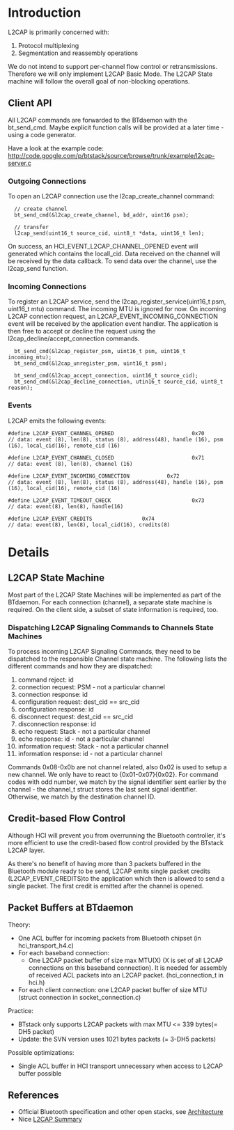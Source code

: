 # Introduction #

L2CAP is primarily concerned with:
  1. Protocol multiplexing
  1. Segmentation and reassembly operations

We do not intend to support per-channel flow control or retransmissions. Therefore we will only implement L2CAP Basic Mode. The L2CAP State machine will follow the overall goal of non-blocking operations.

## Client API ##
All L2CAP commands are forwarded to the BTdaemon with the bt\_send\_cmd. Maybe explicit function calls will be provided at a later time - using a code generator.

Have a look at the example code: http://code.google.com/p/btstack/source/browse/trunk/example/l2cap-server.c

### Outgoing Connections ###
To open an L2CAP connection use the l2cap\_create\_channel command:
```
  // create channel
  bt_send_cmd(&l2cap_create_channel, bd_addr, uint16 psm);

  // transfer
  l2cap_send(uint16_t source_cid, uint8_t *data, uint16_t len);
```

On success, an HCI\_EVENT\_L2CAP\_CHANNEL\_OPENED event will generated which contains the locall\_cid. Data received on the channel will be received by the data callback. To send data over the channel, use the l2cap\_send function.

### Incoming Connections ###
To register an L2CAP service, send the l2cap\_register\_service(uint16\_t psm, uint16\_t mtu) command. The incoming MTU is ignored for now. On incoming L2CAP connection request, an L2CAP\_EVENT\_INCOMING\_CONNECTION event will be received by the application event handler. The application is then free to accept or decline the request using the l2cap\_decline/accept\_connection commands.

```
  bt_send_cmd(&l2cap_register_psm, uint16_t psm, uint16_t incoming_mtu);
  bt_send_cmd(&l2cap_unregister_psm, uint16_t psm);

  bt_send_cmd(&l2cap_accept_connection, uint16_t source_cid);
  bt_send_cmd(&l2cap_decline_connection, utin16_t source_cid, uint8_t reason);
```

### Events ###
L2CAP emits the following events:
```
#define L2CAP_EVENT_CHANNEL_OPENED                         0x70
// data: event (8), len(8), status (8), address(48), handle (16), psm (16), local_cid(16), remote_cid (16) 

#define L2CAP_EVENT_CHANNEL_CLOSED                         0x71
// data: event (8), len(8), channel (16)

#define L2CAP_EVENT_INCOMING_CONNECTION			   0x72
// data: event (8), len(8), status (8), address(48), handle (16), psm (16), local_cid(16), remote_cid (16) 

#define L2CAP_EVENT_TIMEOUT_CHECK                          0x73
// data: event(8), len(8), handle(16)

#define L2CAP_EVENT_CREDITS				   0x74
// data: event(8), len(8), local_cid(16), credits(8)
```

# Details #

## L2CAP State Machine ##
Most part of the L2CAP State Machines will be implemented as part of the BTdaemon. For each connection (channel), a separate state machine is required. On the client side, a subset of state information is required, too.

### Dispatching L2CAP Signaling Commands to Channels State Machines ###
To process incoming L2CAP Signaling Commands, they need to be dispatched to the responsible Channel state machine. The following lists the different commands and how they are dispatched:
  1. command reject: id
  1. connection request: PSM - not a particular channel
  1. connection response: id
  1. configuration request: dest\_cid == src\_cid
  1. configuration response: id
  1. disconnect request: dest\_cid == src\_cid
  1. disconnection response: id
  1. echo request: Stack        - not a particular channel
  1. echo response: id          - not a particular channel
  1. information request: Stack - not a particular channel
  1. information response: id   - not a particular channel

Commands 0x08-0x0b are not channel related, also 0x02 is used to setup a new channel. We only have to react to {0x01-0x07}\{0x02}. For command codes with odd number, we match by the signal identifier sent earlier by the channel - the channel\_t struct stores the last sent signal identifier. Otherwise, we match by the destination channel ID.

## Credit-based Flow Control ##

Although HCI will prevent you from overrunning the Bluetooth controller, it's more efficient to use the credit-based flow control provided by the BTstack L2CAP layer.

As there's no benefit of having more than 3 packets buffered in the Bluetooth module ready to be send, L2CAP emits single packet credits (L2CAP\_EVENT\_CREDITS)to the application which then is allowed to send a single packet. The first credit is emitted after the channel is opened.

## Packet Buffers at BTdaemon ##

Theory:
  * One ACL buffer for incoming packets from Bluetooth chipset (in hci\_transport\_h4.c)
  * For each baseband connection:
    * One L2CAP packet buffer of size max MTU(X) (X is set of all L2CAP connections on this baseband connection). It is needed for assembly of received ACL packets into an L2CAP packet. (hci\_connection\_t in hci.h)
  * For each client connection: one L2CAP packet buffer of size MTU (struct connection in socket\_connection.c)

Practice:
  * BTstack only supports L2CAP packets with max MTU <= 339 bytes(= DH5 packet)
  * Update: the SVN version uses 1021 bytes packets (= 3-DH5 packets)

Possible optimizations:
  * Single ACL buffer in HCI transport unnecessary when access to L2CAP buffer possible

## References ##
  * Official Bluetooth specification and other open stacks, see [Architecture](Architecture.md)
  * Nice [L2CAP Summary](http://www.inf.ethz.ch/personal/kasten/research/bathtub/bluetooth/)